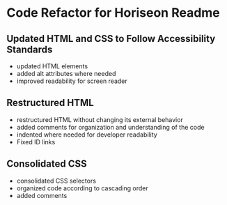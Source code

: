 # Code Refactor for Horiseon Readme

  ## Updated HTML and CSS to Follow Accessibility Standards

   * updated HTML elements 
   * added alt attributes where needed
   * improved readability for screen reader

  ## Restructured HTML

   * restructured HTML without changing its external behavior
   * added comments for organization and understanding of the code
   * indented where needed for developer readability
   * Fixed ID links
  

  ## Consolidated CSS

   * consolidated CSS selectors
   * organized code according to cascading order 
   * added comments 

  
   

    





